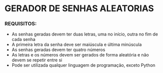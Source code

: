 <h1>GERADOR DE SENHAS ALEATORIAS</h1> 

<h3>REQUISITOS:</h3>

<ul>
    <li>As senhas geradas devem ter duas letras, uma no início, outra no fim de cada senha</li>
    <li>A primeira letra da senha deve ser maiúscula e última minúscula</li>
    <li>As senhas geradas devem ter quatro números</li>  
    <li>As letras e os números devem ser gerados de forma aleatória e não devem se repetir entre si</li>
    <li>Pode ser utilizada qualquer linguagem de programação, exceto Python</li>
</ul>